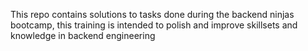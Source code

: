  This repo contains solutions to tasks done during the backend ninjas bootcamp, this training is intended to polish and improve skillsets and knowledge in backend engineering
